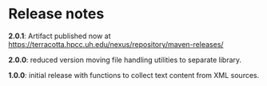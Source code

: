 # Release notes

**2.0.1**: Artifact published now at https://terracotta.hpcc.uh.edu/nexus/repository/maven-releases/

**2.0.0**: reduced version moving file handling utilities to separate library.

**1.0.0**: initial release with functions to collect text content from XML sources.
